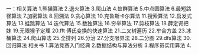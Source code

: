 一：相关算法
    1.熊猫算法
    2.退火算法
    3.爬山法
    4.蚁群算法
    5.中点圆算法
    6.最短路径算法
    7.加密算法
    8.回溯法
    9.贪心算法
    10.克鲁斯卡尔算法
    11.搜索算法
    12.启发式算法
    13.蛙跳算法
    14.迭代算法
    15.数独算法
    16.穷举算法
    17.剪枝算法
    18.薛定谔把妹
    19.无限猴子定理
    20.fft 傅氏变换的快速算法
    21.二叉树遍历
    22.牟合方盖
    23.冰桶算法
    24.爬山算法
    25.全排列
    26.分治
    27.分支限界法
    28.二分图
    29.dfs算法
    30.回归算法
相关书
    1.算法竞赛入门经典
    2.数据结构与算法分析
    3.程序员实用算法
    4.